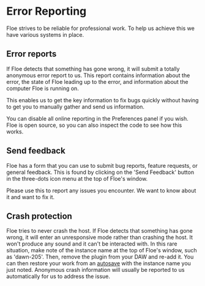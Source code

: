 <!--
SPDX-FileCopyrightText: 2025 Sam Windell
SPDX-License-Identifier: GPL-3.0-or-later
-->

# Error Reporting

Floe strives to be reliable for professional work. To help us achieve this we have various systems in place.

## Error reports
If Floe detects that something has gone wrong, it will submit a totally anonymous error report to us. This report contains information about the error, the state of Floe leading up to the error, and information about the computer Floe is running on. 

This enables us to get the key information to fix bugs quickly without having to get you to manually gather and send us information.

You can disable all online reporting in the Preferences panel if you wish. Floe is open source, so you can also inspect the code to see how this works.

## Send feedback
Floe has a form that you can use to submit bug reports, feature requests, or general feedback. This is found by clicking on the 'Send Feedback' button in the three-dots icon <i class="fa fa-ellipsis-v"></i> menu at the top of Floe's window.

Please use this to report any issues you encounter. We want to know about it and want to fix it.

## Crash protection
Floe tries to never crash the host. If Floe detects that something has gone wrong, it will enter an unresponsive mode rather than crashing the host. It won't produce any sound and it can't be interacted with. In this rare situation, make note of the instance name at the top of Floe's window, such as 'dawn-205'. Then, remove the plugin from your DAW and re-add it. You can then restore your work from an [autosave](./autosave.md) with the instance name you just noted. Anonymous crash information will usually be reported to us automatically for us to address the issue.
